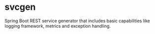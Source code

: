 # svcgen
Spring Boot REST service generator that includes basic capabilities like logging framework, metrics and exception handling.


